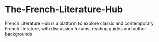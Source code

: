 # The-French-Literature-Hub
French Literature Hub is a platform to explore classic and contemporary French literature, with discussion forums, reading guides and author backgrounds
